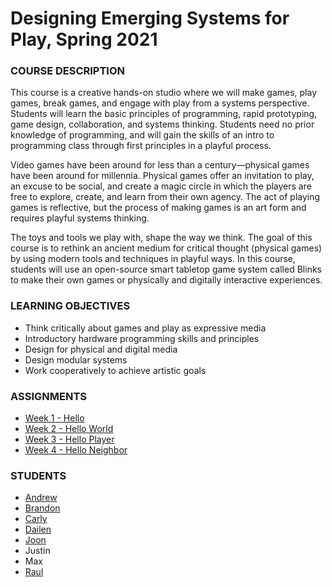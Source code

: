 # Designing Emerging Systems for Play, Spring 2021

### COURSE DESCRIPTION
This course is a creative hands-on studio where we will make games, play games, break games, and engage with play from a systems perspective. Students will learn the basic principles of programming, rapid prototyping, game design, collaboration, and systems thinking. Students need no prior knowledge of programming, and will gain the skills of an intro to programming class through first principles in a playful process.

Video games have been around for less than a century—physical games have been around for millennia. Physical games offer an invitation to play, an excuse to be social, and create a magic circle in which the players are free to explore, create, and learn from their own agency. The act of playing games is reflective, but the process of making games is an art form and requires playful systems thinking.

The toys and tools we play with, shape the way we think. The goal of this course is to rethink an ancient medium for critical thought (physical games) by using modern tools and techniques in playful ways. In this course, students will use an open-source smart tabletop game system called Blinks to make their own games or physically and digitally interactive experiences. 

### LEARNING OBJECTIVES
- Think critically about games and play as expressive media
- Introductory hardware programming skills and principles
- Design for physical and digital media
- Design modular systems
- Work cooperatively to achieve artistic goals

### ASSIGNMENTS
- [Week 1 - Hello](https://github.com/jbobrow/OART-UT18-S21/tree/main/Assignments/00-Hello)
- [Week 2 - Hello World](https://github.com/jbobrow/OART-UT18-S21/tree/main/Assignments/01-Hello%20World)
- [Week 3 - Hello Player](https://github.com/jbobrow/OART-UT18-S21/tree/main/Assignments/02-Hello%20Player)
- [Week 4 - Hello Neighbor](https://github.com/jbobrow/OART-UT18-S21/tree/main/Assignments/03-Hello%20Neighbor)

### STUDENTS
- [Andrew](https://github.com/ateb22/OART-UT18-S21)
- [Brandon](https://github.com/bleeCS/OART-UT18-S21)
- [Carly](https://github.com/cgradeff/OART-UT18-S21)
- [Dailen](https://github.com/GerberaTetra/OART-UT18-S21)
- [Joon](https://github.com/JoonLee6075/OART-UT18-S21)
- Justin
- Max
- [Raul](https://github.com/rshah1127/OART-UT18-S21)
